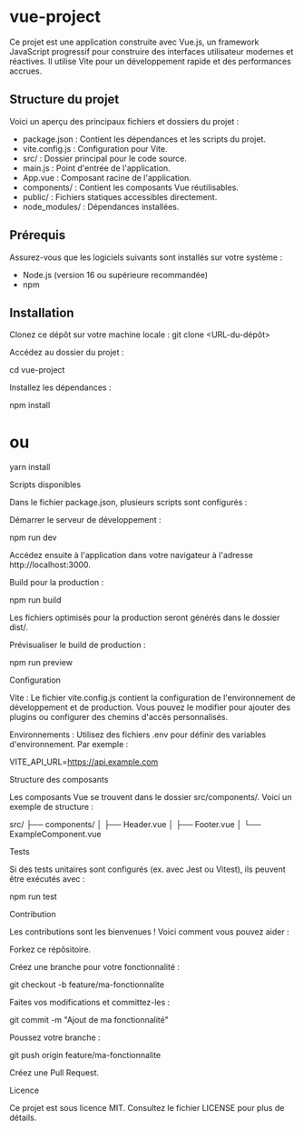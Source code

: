 # vue-project

Ce projet est une application construite avec Vue.js, un framework JavaScript progressif pour construire des interfaces utilisateur modernes et réactives. Il utilise Vite pour un développement rapide et des performances accrues.

## Structure du projet

Voici un aperçu des principaux fichiers et dossiers du projet :
- package.json : Contient les dépendances et les scripts du projet.
- vite.config.js : Configuration pour Vite.
- src/ : Dossier principal pour le code source.
- main.js : Point d'entrée de l'application.
- App.vue : Composant racine de l'application.
- components/ : Contient les composants Vue réutilisables.
- public/ : Fichiers statiques accessibles directement.
- node_modules/ : Dépendances installées.

## Prérequis

Assurez-vous que les logiciels suivants sont installés sur votre système :
- Node.js (version 16 ou supérieure recommandée)
- npm

## Installation

Clonez ce dépôt sur votre machine locale :
git clone <URL-du-dépôt>

Accédez au dossier du projet :

cd vue-project

Installez les dépendances :

npm install
# ou
yarn install

Scripts disponibles

Dans le fichier package.json, plusieurs scripts sont configurés :

Démarrer le serveur de développement :

npm run dev

Accédez ensuite à l'application dans votre navigateur à l'adresse http://localhost:3000.

Build pour la production :

npm run build

Les fichiers optimisés pour la production seront générés dans le dossier dist/.

Prévisualiser le build de production :

npm run preview

Configuration

Vite :
Le fichier vite.config.js contient la configuration de l'environnement de développement et de production. Vous pouvez le modifier pour ajouter des plugins ou configurer des chemins d'accès personnalisés.

Environnements :
Utilisez des fichiers .env pour définir des variables d'environnement. Par exemple :

VITE_API_URL=https://api.example.com

Structure des composants

Les composants Vue se trouvent dans le dossier src/components/. Voici un exemple de structure :

src/
├── components/
│   ├── Header.vue
│   ├── Footer.vue
│   └── ExampleComponent.vue

Tests

Si des tests unitaires sont configurés (ex. avec Jest ou Vitest), ils peuvent être exécutés avec :

npm run test

Contribution

Les contributions sont les bienvenues ! Voici comment vous pouvez aider :

Forkez ce répôsitoire.

Créez une branche pour votre fonctionnalité :

git checkout -b feature/ma-fonctionnalite

Faites vos modifications et committez-les :

git commit -m "Ajout de ma fonctionnalité"

Poussez votre branche :

git push origin feature/ma-fonctionnalite

Créez une Pull Request.

Licence

Ce projet est sous licence MIT. Consultez le fichier LICENSE pour plus de détails.

